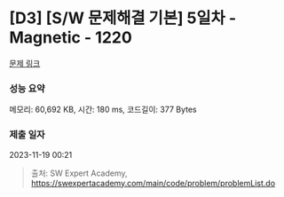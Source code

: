 # [D3] [S/W 문제해결 기본] 5일차 - Magnetic - 1220 

[문제 링크](https://swexpertacademy.com/main/code/problem/problemDetail.do?contestProbId=AV14hwZqABsCFAYD) 

### 성능 요약

메모리: 60,692 KB, 시간: 180 ms, 코드길이: 377 Bytes

### 제출 일자

2023-11-19 00:21



> 출처: SW Expert Academy, https://swexpertacademy.com/main/code/problem/problemList.do